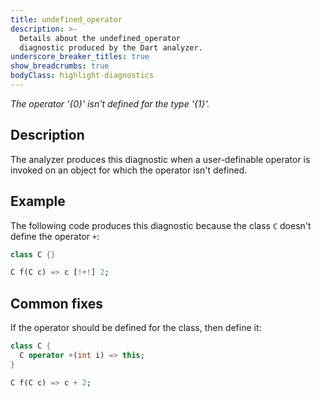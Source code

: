 ```yaml
---
title: undefined_operator
description: >-
  Details about the undefined_operator
  diagnostic produced by the Dart analyzer.
underscore_breaker_titles: true
show_breadcrumbs: true
bodyClass: highlight-diagnostics
---
```


_The operator '{0}' isn't defined for the type '{1}'._

## Description

The analyzer produces this diagnostic when a user-definable operator is
invoked on an object for which the operator isn't defined.

## Example

The following code produces this diagnostic because the class `C` doesn't
define the operator `+`:

```dart
class C {}

C f(C c) => c [!+!] 2;
```

## Common fixes

If the operator should be defined for the class, then define it:

```dart
class C {
  C operator +(int i) => this;
}

C f(C c) => c + 2;
```

